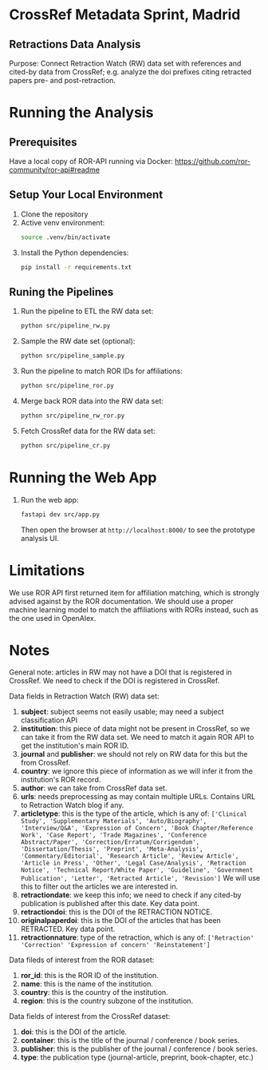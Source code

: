 # CrossRef Metadata Sprint, Madrid

## Retractions Data Analysis

Purpose: Connect Retraction Watch (RW) data set with references and cited-by
data from CrossRef; e.g. analyze the doi prefixes citing retracted papers
pre- and post-retraction.

# Running the Analysis

## Prerequisites

Have a local copy of ROR-API running via Docker: https://github.com/ror-community/ror-api#readme

## Setup Your Local Environment

1. Clone the repository
1. Active venv environment:
   ```bash
   source .venv/bin/activate
   ```
1. Install the Python dependencies:
   ```bash
   pip install -r requirements.txt
   ```

## Runing the Pipelines

1. Run the pipeline to ETL the RW data set:
   ```bash
   python src/pipeline_rw.py
   ```
1. Sample the RW date set (optional):
   ```bash
   python src/pipeline_sample.py
   ```
1. Run the pipeline to match ROR IDs for affiliations:
   ```bash
   python src/pipeline_ror.py
   ```
1. Merge back ROR data into the RW data set:
   ```bash
   python src/pipeline_rw_ror.py
   ```
1. Fetch CrossRef data for the RW data set:
   ```bash
   python src/pipeline_cr.py
   ```

# Running the Web App

1. Run the web app:
   ```bash
   fastapi dev src/app.py
   ```
   Then open the browser at `http://localhost:8000/` to see the prototype analysis UI.

# Limitations

We use ROR API first returned item for affiliation matching, which is strongly advised against
by the ROR documentation. We should use a proper machine learning model to match the affiliations
with RORs instead, such as the one used in OpenAlex.

# Notes

General note: articles in RW may not have a DOI that is registered in CrossRef.
We need to check if the DOI is registered in CrossRef.

Data fields in Retraction Watch (RW) data set:

1. **subject**: subject seems not easily usable; may need a subject classification API
1. **institution**: this piece of data might not be present in CrossRef, so we can take
   it from the RW data set. We need to match it again ROR API to get the institution's
   main ROR ID.
1. **journal** and **publisher**: we should not rely on RW data for this but the from
   CrossRef.
1. **country**: we ignore this piece of information as we will infer it from the
   institution's ROR record.
1. **author**: we can take from CrossRef data set.
1. **urls**: needs preprocessing as may contain multiple URLs. Contains URL to Retraction
   Watch blog if any.
1. **articletype**: this is the type of the article, which is any of:
   `['Clinical Study', 'Supplementary Materials', 'Auto/Biography', 'Interview/Q&A', 'Expression of Concern', 'Book Chapter/Reference Work', 'Case Report', 'Trade Magazines', 'Conference Abstract/Paper', 'Correction/Erratum/Corrigendum', 'Dissertation/Thesis', 'Preprint', 'Meta-Analysis', 'Commentary/Editorial', 'Research Article', 'Review Article', 'Article in Press', 'Other', 'Legal Case/Analysis', 'Retraction Notice', 'Technical Report/White Paper', 'Guideline', 'Government Publication', 'Letter', 'Retracted Article', 'Revision']`
   We will use this to filter out the articles we are interested in.
1. **retractiondate**: we keep this info; we need to check if any cited-by publication is
   published after this date. Key data point.
1. **retractiondoi**: this is the DOI of the RETRACTION NOTICE.
1. **originalpaperdoi**: this is the DOI of the articles that has been RETRACTED. Key data
   point.
1. **retractionnature**: type of the retraction, which is any of:
   `['Retraction' 'Correction' 'Expression of concern' 'Reinstatement']`

Data fileds of interest from the ROR dataset:

1. **ror_id**: this is the ROR ID of the institution.
1. **name**: this is the name of the institution.
1. **country**: this is the country of the institution.
1. **region**: this is the country subzone of the institution.

Data fields of interest from the CrossRef dataset:

1. **doi**: this is the DOI of the article.
1. **container**: this is the title of the journal / conference / book series.
1. **publisher**: this is the publisher of the journal / conference / book series.
1. **type**: the publication type (journal-article, preprint, book-chapter, etc.)
